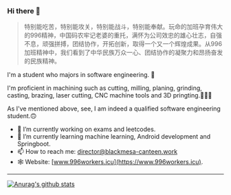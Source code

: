 ### Hi there 👋

> 特别能吃苦，特别能攻关，特别能战斗，特别能奉献。玩命的加班孕育伟大的996精神，中国码农牢记老婆的重托，满怀为公司效忠的雄心壮志，自强不息，顽强拼搏，团结协作，开拓创新，取得一个又一个辉煌成果。从996加班精神中，我们看到了中华民族万众一心、团结协作的凝聚力和昂扬奋发的民族精神。

I'm a student who majors in software engineering. 🧙

I'm proficient in machining such as cutting, milling, planing, grinding, casting, brazing, laser cutting, CNC machine tools and 3D pringting.👨🏻‍🏭

As I've mentioned above, see, I am indeed a qualified software engineering student.🙃

- 🔭 I’m currently working on exams and leetcodes.
- 🌱 I’m currently learning machine learning, Android development and Springboot.
- 📫 How to reach me: director@blackmesa-canteen.work
- 🕸 Website: [www.996workers.icu](https://www.996workers.icu).
---
[![Anurag's github stats](https://github-readme-stats.vercel.app/api?username=Blackmesa-Canteen&show_icons=true&count_private=true)](https://github.com/Blackmesa-Canteen)


